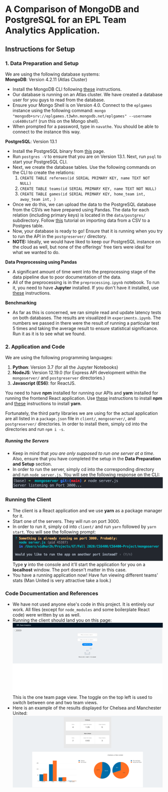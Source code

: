 # A Comparison of MongoDB and PostgreSQL for an EPL Team Analytics Application.

## Instructions for Setup

### 1. Data Preparation and Setup
We are using the following database systems:  
**MongoDB**: Version 4.2.11 (Atlas Cluster)  
- Install the MongoDB CLI following [these](https://docs.mongodb.com/mongocli/v1.8/install) instructions.
- Our database is running on an Atlas cluster. We have created a database user for you guys to read from the database.
- Ensure your Mongo Shell is on Version 4.0. Connect to the `eplgames` instance using the following command:
`mongo "mongodb+srv://eplgames.t3whn.mongodb.net/eplgames" --username cs6400staff` (run this on the Mongo shell).
- When prompted for a password, type in `navathe`. You should be able to connect to the instance this way.

**PostgreSQL**: Version 13.1  
- Install the PostgreSQL binary from [this](https://www.postgresql.org/download/) page.
- Run `postgres -V` to ensure that you are on Version 13.1. Next, run `psql` to start your PostgreSQL CLI.
- Next, we create the database tables. Use the following commands on the CLI to create the relations:
    1. `CREATE TABLE referees(id SERIAL PRIMARY KEY, name TEXT NOT NULL)`
    2. `CREATE TABLE teams(id SERIAL PRIMARY KEY, name TEXT NOT NULL)`
    3. `CREATE TABLE games(id SERIAL PRIMARY KEY, home_team int, away_team int,
        )`
- Once we do this, we can upload the data to the PostgreSQL database from the CSVs we have prepared using Pandas.
The data for each relation (including primary keys) is located in the `data/postgres/` subdirectory. Follow 
[this](https://dataschool.com/learn-sql/importing-data-from-csv-in-postgresql/) tutorial on importing data from a CSV
to a Postgres table.
- Now, your database is ready to go! Ensure that it is running when you try to run the API in
the `postgreserver/` directory.
- **NOTE:** Ideally, we would have liked to keep our PostgreSQL instance on the cloud as well, but
none of the offerings' free tiers were ideal for what we wanted to do.

**Data Preprocessing using Pandas**
- A significant amount of time went into the preprocessing stage of the data pipeline due to poor documentation of the data.
- All of the preprocessing is in the `preprocessing.ipynb` notebook. To run it, you need to have **Jupyter** installed.
If you don't have it installed, use [these](https://jupyter.org/install) instructions. 

**Benchmarking**
- As far as this is concerned, we ran simple read and update latency tests on both databases. The results are
visualized in `experiments.ipynb`. The numbers we passed in there were the result of running a 
particular test 5 times and taking the average result to ensure statistical significance. Run it as it is to see what we found.


### 2. Application and Code
We are using the following programming languages:
1. **Python**: Version 3.7 (for all the Jupyter Notebooks)
2. **NodeJS**: Version 12.19.0 (for Express API development within the `mongoserver/` and `postgreserver` directories.)
3. **Javascript (ES6)**: for ReactJS.

You need to have **npm** installed for running our APIs and **yarn** installed for running the frontend
React application. Use [these](https://www.npmjs.com/get-npm) instructions to install **npm** and
[these](https://classic.yarnpkg.com/en/docs/install/#mac-stable) instructions to install **yarn**. 

Fortunately, the third party libraries we are using for the actual application are all listed in a `package.json`
file in `client/`, `mongoserver/`, and `postgreserver/` directories. In order to install them, simply
cd into the directories and run `npm i -s`.

##### Running the Servers
- Keep in mind that *you are only supposed to run one server at a time*. Also, ensure that you have completed the setup
in the **Data Preparation and Setup** section. 
- In order to run the server, simply cd into the corresponding directory and run `node server.js`. You will see the following
response on the CLI:
![server](images/server.png)

### Running the Client
- The client is a React application and we use **yarn** as a package manager for it.
- Start one of the servers. They will run on port 3000.
- In order to run it, simply cd into `client/` and run `yarn` followed by `yarn start`. You will see the following prompt:
![client](images/client.png)
Type **y** into the console and it'll start the application for you on a **localhost** window. The port doesn't
matter in this case.
- You have a running application now! Have fun viewing different teams' stats (Man United is very attractive take a look.)

### Code Documentation and References
- We have not used anyone else's code in this project. It is entirely our work. All files (except for 
`node_modules` and some boilerplate React code) were written by us as well.
- Running the client should land you on this page:
![client2](images/client2.png)
This is the one team page view. The toggle on the top left is used to switch between one and two team views.
- Here is an example of the results displayed for Chelsea and Manchester United:
![client3](images/client3.png)
